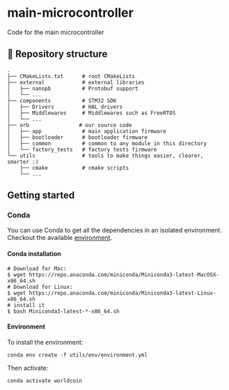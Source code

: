 # main-microcontroller

Code for the main microcontroller

## 🧭 Repository structure

```shell
.
├── CMakeLists.txt      # root CMakeLists
├── external            # external libraries
│   ├── nanopb          # Protobuf support
│   └── ...
├── components          # STM32 SDK
│   ├── Drivers         # HAL drivers
│   ├── Middlewares     # Middlewares such as FreeRTOS
│   └── ...             
├── orb                # our source code
│   ├── app             # main application firmware
│   ├── bootloader      # bootloader firmware
│   ├── common          # common to any module in this directory
│   └── factory_tests   # factory tests firmware             
└── utils               # tools to make things easier, clearer, smarter :) 
    ├── cmake           # cmake scripts
    └── ...
```

## Getting started

### Conda

You can use Conda to get all the dependencies in an isolated environment. Checkout the available [environment](utils/env/environment.yml).

#### Conda installation

```shell
# Download for Mac:
$ wget https://repo.anaconda.com/miniconda/Miniconda3-latest-MacOSX-x86_64.sh
# Download for Linux:
$ wget https://repo.anaconda.com/miniconda/Miniconda3-latest-Linux-x86_64.sh
# install it
$ bash Miniconda3-latest-*-x86_64.sh
```

#### Environment

To install the environment:

```shell
conda env create -f utils/env/environment.yml
```

Then activate:

```shell
conda activate worldcoin
```
